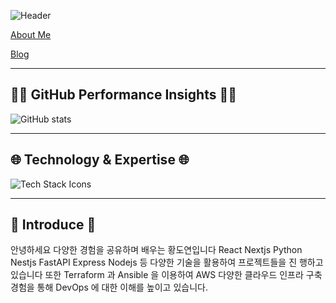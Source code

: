 ![Header](https://capsule-render.vercel.app/api?type=waving&color=0A0A0A&height=250&section=header&text=Hi,%20I%27m%20Doyeon!&fontAlign=50&fontAlignY=40&fontSize=90&desc=Full-Stack%20Developer%20and%20System%20Engineer&descAlign=60&descAlignY=60&descSize=20&fontColor=ffffff) 


[About Me](https://about.waylake.com/) </div> <br/>

[Blog](https://dev.waylake.com/) </div> <br />

---

## 👩‍💻 **GitHub Performance Insights**  👩‍💻<div align="center">

![GitHub stats](https://github-readme-stats.vercel.app/api?username=waylake&hide_title=true&show_icons=true&include_all_commits=true&theme=vision-friendly-dark&border_radius=15) 

---

## 🌐 **Technology & Expertise**  🌐<div align="center">

![Tech Stack Icons](https://skillicons.dev/icons?i=python,javascript,react,tailwind,materialui,docker,nginx,mysql,django,nodejs,jenkins) 

---

## 🌟 **Introduce**  🌟

안녕하세요 다양한 경험을 공유하며 배우는 황도연입니다
React Nextjs Python Nestjs FastAPI Express Nodejs 등 다양한 기술을 활용하여 프로젝트들을 진
행하고 있습니다
또한 Terraform 과 Ansible 을 이용하여 AWS 다양한 클라우드 인프라 구축 경험을 통해 DevOps 에 대한
이해를 높이고 있습니다.
